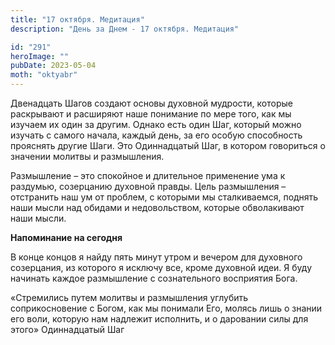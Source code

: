 ```yaml
---
title: "17 октября. Медитация"
description: "День за Днем - 17 октября. Медитация"

id: "291"
heroImage: ""
pubDate: 2023-05-04
moth: "oktyabr"
---
```


Двенадцать Шагов создают основы духовной мудрости, которые раскрывают и
расширяют наше понимание по мере того, как мы изучаем их один за другим.
Однако есть один Шаг, который можно изучать с самого начала, каждый день, за
его особую способность прояснять другие Шаги. Это Одиннадцатый Шаг, в котором
говориться о значении молитвы и размышления.

Размышление – это спокойное и длительное применение ума к раздумью, созерцанию
духовной правды. Цель размышления – отстранить наш ум от проблем, с которыми
мы сталкиваемся, поднять наши мысли над обидами и недовольством, которые
обволакивают наши мысли.

**Напоминание на сегодня**

В конце концов я найду пять минут утром и вечером для духовного созерцания, из
которого я исключу все, кроме духовной идеи. Я буду начинать каждое
размышление с сознательного восприятия Бога.

«Стремились путем молитвы и размышления углубить соприкосновение с Богом, как
мы понимали Его, молясь лишь о знании его воли, которую нам надлежит
исполнить, и о даровании силы для этого» Одиннадцатый Шаг
